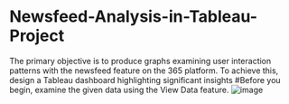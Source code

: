 # Newsfeed-Analysis-in-Tableau-Project
The primary objective is to produce graphs examining user interaction patterns with the newsfeed feature on the 365 platform. To achieve this, design a Tableau dashboard highlighting significant insights 
#Before you begin, examine the given data using the View Data feature.
![image](https://github.com/user-attachments/assets/6a665986-e4b4-485c-8878-efc189e7b98a)

